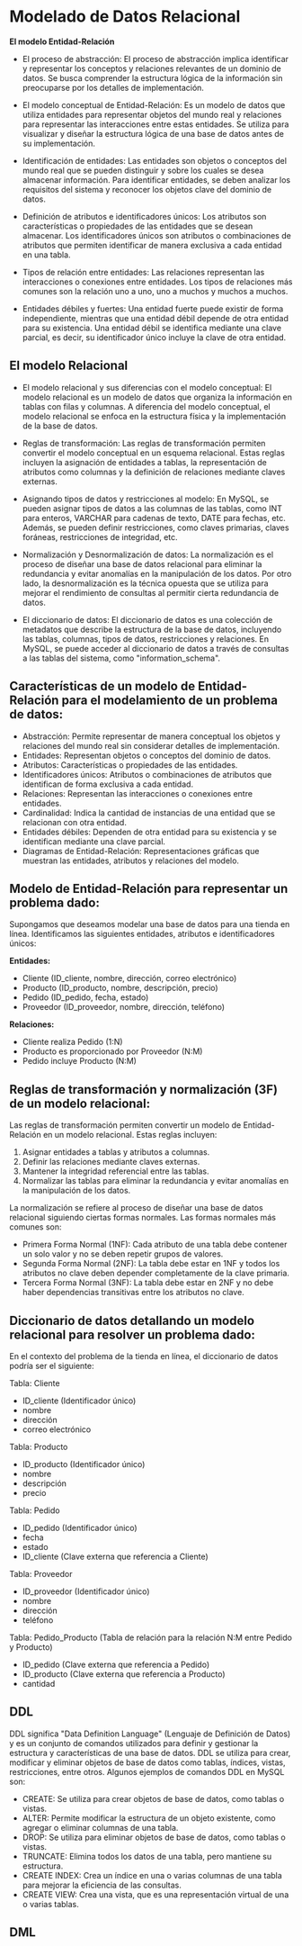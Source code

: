 # Modelado de Datos Relacional

**El modelo Entidad-Relación**

- El proceso de abstracción: El proceso de abstracción implica identificar y representar los conceptos y relaciones relevantes de un dominio de datos. Se busca comprender la estructura lógica de la información sin preocuparse por los detalles de implementación.

- El modelo conceptual de Entidad-Relación: Es un modelo de datos que utiliza entidades para representar objetos del mundo real y relaciones para representar las interacciones entre estas entidades. Se utiliza para visualizar y diseñar la estructura lógica de una base de datos antes de su implementación.

- Identificación de entidades: Las entidades son objetos o conceptos del mundo real que se pueden distinguir y sobre los cuales se desea almacenar información. Para identificar entidades, se deben analizar los requisitos del sistema y reconocer los objetos clave del dominio de datos.

- Definición de atributos e identificadores únicos: Los atributos son características o propiedades de las entidades que se desean almacenar. Los identificadores únicos son atributos o combinaciones de atributos que permiten identificar de manera exclusiva a cada entidad en una tabla.

- Tipos de relación entre entidades: Las relaciones representan las interacciones o conexiones entre entidades. Los tipos de relaciones más comunes son la relación uno a uno, uno a muchos y muchos a muchos.

- Entidades débiles y fuertes: Una entidad fuerte puede existir de forma independiente, mientras que una entidad débil depende de otra entidad para su existencia. Una entidad débil se identifica mediante una clave parcial, es decir, su identificador único incluye la clave de otra entidad.

## El modelo Relacional

- El modelo relacional y sus diferencias con el modelo conceptual: El modelo relacional es un modelo de datos que organiza la información en tablas con filas y columnas. A diferencia del modelo conceptual, el modelo relacional se enfoca en la estructura física y la implementación de la base de datos.

- Reglas de transformación: Las reglas de transformación permiten convertir el modelo conceptual en un esquema relacional. Estas reglas incluyen la asignación de entidades a tablas, la representación de atributos como columnas y la definición de relaciones mediante claves externas.

- Asignando tipos de datos y restricciones al modelo: En MySQL, se pueden asignar tipos de datos a las columnas de las tablas, como INT para enteros, VARCHAR para cadenas de texto, DATE para fechas, etc. Además, se pueden definir restricciones, como claves primarias, claves foráneas, restricciones de integridad, etc.

- Normalización y Desnormalización de datos: La normalización es el proceso de diseñar una base de datos relacional para eliminar la redundancia y evitar anomalías en la manipulación de los datos. Por otro lado, la desnormalización es la técnica opuesta que se utiliza para mejorar el rendimiento de consultas al permitir cierta redundancia de datos.

- El diccionario de datos: El diccionario de datos es una colección de metadatos que describe la estructura de la base de datos, incluyendo las tablas, columnas, tipos de datos, restricciones y relaciones. En MySQL, se puede acceder al diccionario de datos a través de consultas a las tablas del sistema, como "information_schema".

## Características de un modelo de Entidad-Relación para el modelamiento de un problema de datos:

- Abstracción: Permite representar de manera conceptual los objetos y relaciones del mundo real sin considerar detalles de implementación.
- Entidades: Representan objetos o conceptos del dominio de datos.
- Atributos: Características o propiedades de las entidades.
- Identificadores únicos: Atributos o combinaciones de atributos que identifican de forma exclusiva a cada entidad.
- Relaciones: Representan las interacciones o conexiones entre entidades.
- Cardinalidad: Indica la cantidad de instancias de una entidad que se relacionan con otra entidad.
- Entidades débiles: Dependen de otra entidad para su existencia y se identifican mediante una clave parcial.
- Diagramas de Entidad-Relación: Representaciones gráficas que muestran las entidades, atributos y relaciones del modelo.
## Modelo de Entidad-Relación para representar un problema dado:

Supongamos que deseamos modelar una base de datos para una tienda en línea. Identificamos las siguientes entidades, atributos e identificadores únicos:

**Entidades:**

- Cliente (ID_cliente, nombre, dirección, correo electrónico)
- Producto (ID_producto, nombre, descripción, precio)
- Pedido (ID_pedido, fecha, estado)
- Proveedor (ID_proveedor, nombre, dirección, teléfono)

**Relaciones:**

- Cliente realiza Pedido (1:N)
- Producto es proporcionado por Proveedor (N:M)
- Pedido incluye Producto (N:M)

## Reglas de transformación y normalización (3F) de un modelo relacional:

Las reglas de transformación permiten convertir un modelo de Entidad-Relación en un modelo relacional. Estas reglas incluyen:

1. Asignar entidades a tablas y atributos a columnas.
2. Definir las relaciones mediante claves externas.
3. Mantener la integridad referencial entre las tablas.
4. Normalizar las tablas para eliminar la redundancia y evitar anomalías en la manipulación de los datos.

La normalización se refiere al proceso de diseñar una base de datos relacional siguiendo ciertas formas normales. Las formas normales más comunes son:

- Primera Forma Normal (1NF): Cada atributo de una tabla debe contener un solo valor y no se deben repetir grupos de valores.
- Segunda Forma Normal (2NF): La tabla debe estar en 1NF y todos los atributos no clave deben depender completamente de la clave primaria.
- Tercera Forma Normal (3NF): La tabla debe estar en 2NF y no debe haber dependencias transitivas entre los atributos no clave.

## Diccionario de datos detallando un modelo relacional para resolver un problema dado:

En el contexto del problema de la tienda en línea, el diccionario de datos podría ser el siguiente:

Tabla: Cliente
- ID_cliente (Identificador único)
- nombre
- dirección
- correo electrónico

Tabla: Producto
- ID_producto (Identificador único)
- nombre
- descripción
- precio

Tabla: Pedido
- ID_pedido (Identificador único)
- fecha
- estado
- ID_cliente (Clave externa que referencia a Cliente)

Tabla: Proveedor
- ID_proveedor (Identificador único)
- nombre
- dirección
- teléfono

Tabla: Pedido_Producto (Tabla de relación para la relación N:M entre Pedido y Producto)
- ID_pedido (Clave externa que referencia a Pedido)
- ID_producto (Clave externa que referencia a Producto)
- cantidad


## DDL

DDL significa "Data Definition Language" (Lenguaje de Definición de Datos) y es un conjunto de comandos utilizados para definir y gestionar la estructura y características de una base de datos. DDL se utiliza para crear, modificar y eliminar objetos de base de datos como tablas, índices, vistas, restricciones, entre otros. Algunos ejemplos de comandos DDL en MySQL son:

- CREATE: Se utiliza para crear objetos de base de datos, como tablas o vistas.
- ALTER: Permite modificar la estructura de un objeto existente, como agregar o eliminar columnas de una tabla.
- DROP: Se utiliza para eliminar objetos de base de datos, como tablas o vistas.
- TRUNCATE: Elimina todos los datos de una tabla, pero mantiene su estructura.
- CREATE INDEX: Crea un índice en una o varias columnas de una tabla para mejorar la eficiencia de las consultas.
- CREATE VIEW: Crea una vista, que es una representación virtual de una o varias tablas.

## DML